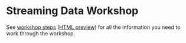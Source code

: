 # Streaming Data Workshop

See
[workshop steps](workshop-steps/workshop.html) 
([HTML preview](http://htmlpreview.github.io/?https://github.com/infinispan-demos/streaming-data-workshop/blob/codemotion-madrid-17/workshop-steps/workshop.html))
for all the information you need to work through the workshop. 
